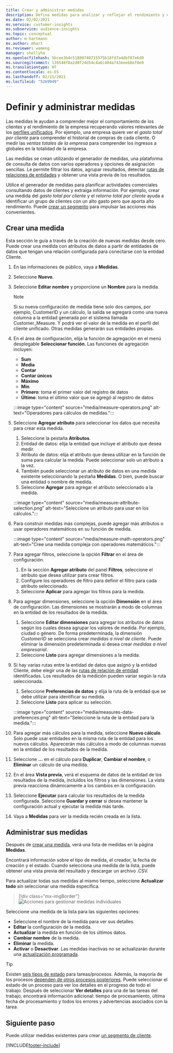 ```yaml
---
title: Crear y administrar medidas
description: Defina medidas para analizar y reflejar el rendimiento y el estado de su negocio.
ms.date: 02/02/2021
ms.service: customer-insights
ms.subservice: audience-insights
ms.topic: conceptual
author: m-hartmann
ms.author: mhart
ms.reviewer: wameng
manager: shellyha
ms.openlocfilehash: 5bcee3b4c51880740715575b18fd7a4dbf87e6d0
ms.sourcegitcommit: 139548f8a2d0f24d54c4a6c404a743eeeb8ef8e0
ms.translationtype: HT
ms.contentlocale: es-ES
ms.lasthandoff: 02/15/2021
ms.locfileid: "5269949"
---
```

# <a name="define-and-manage-measures"></a>Definir y administrar medidas

Las medidas le ayudan a comprender mejor el comportamiento de los clientes y el rendimiento de la empresa recuperando valores relevantes de los [perfiles unificados](data-unification.md). Por ejemplo, una empresa quiere ver el *gasto total por cliente* para comprender el historial de compras de cada cliente. O medir las *ventas totales de la empresa* para comprender los ingresos a globales en la totalidad de la empresa.  

Las medidas se crean utilizando el generador de medidas, una plataforma de consulta de datos con varios operadores y opciones de asignación sencillas. Le permite filtrar los datos, agrupar resultados, detectar [rutas de relaciones de entidades](relationships.md) y obtener una vista previa de los resultados.

Utilice el generador de medidas para planificar actividades comerciales consultando datos de clientes y extraiga información. Por ejemplo, crear una medida del *gasto total por cliente* y el *retorno total por cliente* ayuda a identificar un grupo de clientes con un alto gasto pero que aporta alto rendimiento. Puede [crear un segmento](segments.md) para impulsar las acciones más convenientes. 

## <a name="create-a-measure"></a>Crear una medida

Esta sección le guía a través de la creación de nuevas medidas desde cero. Puede crear una medida con atributos de datos a partir de entidades de datos que tengan una relación configurada para conectarse con la entidad Cliente. 

1. En las informaciones de público, vaya a **Medidas**.

1. Seleccione **Nuevo**.

1. Seleccione **Editar nombre** y proporcione un **Nombre** para la medida. 
   > [!NOTE]
   > Si su nueva configuración de medida tiene solo dos campos, por ejemplo, CustomerID y un cálculo, la salida se agregará como una nueva columna a la entidad generada por el sistema llamada Customer_Measure. Y podrá ver el valor de la medida en el perfil del cliente unificado. Otras medidas generarán sus entidades propias.

1. En el área de configuración, elija la función de agregación en el menú desplegable **Seleccionar función**. Las funciones de agregación incluyen: 
   - **Sum**
   - **Media**
   - **Contar**
   - **Contar únicos**
   - **Máximo**
   - **Min**
   - **Primero**: toma el primer valor del registro de datos
   - **Último**: toma el último valor que se agregó al registro de datos

   :::image type="content" source="media/measure-operators.png" alt-text="Operadores para cálculos de medidas.":::

1. Seleccione **Agregar atributo** para seleccionar los datos que necesita para crear esta medida.
   
   1. Seleccione la pestaña **Atributos**. 
   1. Entidad de datos: elija la entidad que incluye el atributo que desea medir. 
   1. Atributo de datos: elija el atributo que desea utilizar en la función de suma para calcular la medida. Puede seleccionar solo un atributo a la vez.
   1. También puede seleccionar un atributo de datos en una medida existente seleccionando la pestaña **Medidas**. O bien, puede buscar una entidad o nombre de medida. 
   1. Seleccione **Agregar** para agregar el atributo seleccionado a la medida.

   :::image type="content" source="media/measure-attribute-selection.png" alt-text="Seleccione un atributo para usar en los cálculos.":::

1. Para construir medidas más complejas, puede agregar más atributos o usar operadores matemáticos en su función de medida.

   :::image type="content" source="media/measure-math-operators.png" alt-text="Cree una medida compleja con operadores matemáticos.":::

1. Para agregar filtros, seleccione la opción **Filtrar** en el área de configuración. 
  
   1. En la sección **Agregar atributo** del panel **Filtros**, seleccione el atributo que desea utilizar para crear filtros.
   1. Configure los operadores de filtro para definir el filtro para cada atributo seleccionado.
   1. Seleccione **Aplicar** para agregar los filtros para la medida.

1. Para agregar dimensiones, seleccione la opción **Dimensión** en el área de configuración. Las dimensiones se mostrarán a modo de columnas en la entidad de los resultados de la medida.
   1. Seleccione **Editar dimensiones** para agregar los atributos de datos según los cuales desea agrupar los valores de medida. Por ejemplo, ciudad o género. De forma predeterminada, la dimensión *CustomerID* se selecciona crear *medidas a nivel de cliente*. Puede eliminar la dimensión predeterminada si desea crear *medidas a nivel empresarial*.
   1. Seleccione **Listo** para agregar dimensiones a la medida.

1. Si hay varias rutas entre la entidad de datos que asignó y la entidad Cliente, debe elegir una de las [rutas de relación de entidad](relationships.md) identificadas. Los resultados de la medición pueden variar según la ruta seleccionada.
   1. Seleccione **Preferencias de datos** y elija la ruta de la entidad que se debe utilizar para identificar su medida.
   1. Seleccione **Listo** para aplicar su selección. 

   :::image type="content" source="media/measures-data-preferences.png" alt-text="Seleccione la ruta de la entidad para la medida.":::

1. Para agregar más cálculos para la medida, seleccione **Nuevo cálculo**. Solo puede usar entidades en la misma ruta de la entidad para los nuevos cálculos. Aparecerán más cálculos a modo de columnas nuevas en la entidad de los resultados de la medida.

1. Seleccione **...** en el cálculo para **Duplicar**, **Cambiar el nombre**, o **Eliminar** un cálculo de una medida.

1. En el área **Vista previa**, verá el esquema de datos de la entidad de los resultados de la medida, incluidos los filtros y las dimensiones. La vista previa reacciona dinámicamente a los cambios en la configuración.

1. Seleccione **Ejecutar** para calcular los resultados de la medida configurada. Seleccione **Guardar y cerrar** si desea mantener la configuración actual y ejecutar la medida más tarde.

1. Vaya a **Medidas** para ver la medida recién creada en la lista.

## <a name="manage-your-measures"></a>Administrar sus medidas

Después de [crear una medida](#create-a-measure), verá una lista de medidas en la página **Medidas**.

Encontrará información sobre el tipo de medida, el creador, la fecha de creación y el estado. Cuando selecciona una medida de la lista, puede obtener una vista previa del resultado y descargar un archivo .CSV.

Para actualizar todas sus medidas al mismo tiempo, seleccione **Actualizar todo** sin seleccionar una medida específica.

> [!div class="mx-imgBorder"]
> ![Acciones para gestionar medidas individuales](media/measure-actions.png "Acciones para gestionar medidas individuales")

Seleccione una medida de la lista para las siguientes opciones:

- Seleccione el nombre de la medida para ver sus detalles.
- **Editar** la configuración de la medida.
- **Actualizar** la medida en función de los últimos datos.
- **Cambiar nombre** de la medida.
- **Eliminar** la medida.
- **Activar** o **Desactivar**. Las medidas inactivas no se actualizarán durante una [actualización programada](system.md#schedule-tab).

> [!TIP]
> Existen [seis tipos de estado](system.md#status-types) para tareas/procesos. Además, la mayoría de los procesos [dependen de otros procesos posteriores](system.md#refresh-policies). Puede seleccionar el estado de un proceso para ver los detalles en el progreso de todo el trabajo. Después de seleccionar **Ver detalles** para una de las tareas del trabajo, encontrará información adicional: tiempo de procesamiento, última fecha de procesamiento y todos los errores y advertencias asociados con la tarea.

## <a name="next-step"></a>Siguiente paso

Puede utilizar medidas existentes para crear [un segmento de cliente](segments.md).


[!INCLUDE[footer-include](../includes/footer-banner.md)]